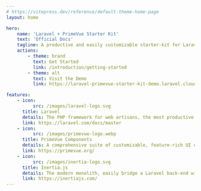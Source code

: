 ```yaml
---
# https://vitepress.dev/reference/default-theme-home-page
layout: home

hero:
    name: 'Laravel + PrimeVue Starter Kit'
    text: 'Official Docs'
    tagline: A productive and easily customizable starter-kit for Laravel & Vue.js
    actions:
        - theme: brand
          text: Get Started
          link: /introduction/getting-started
        - theme: alt
          text: Visit the Demo
          link: https://laravel-primevue-starter-kit-demo.laravel.cloud/

features:
    - icon:
          src: /images/laravel-logo.svg
      title: Laravel
      details: The PHP framework for web artisans, the most productive way to ship web apps
      link: https://laravel.com/docs/master
    - icon:
          src: /images/primevue-logo.webp
      title: PrimeVue Components
      details: A comprehensive suite of customizable, feature-rich UI components for Vue.js
      link: https://primevue.org/
    - icon:
          src: /images/inertia-logo.svg
      title: Inertia.js
      details: The modern monolith, easily bridge a Laravel back-end with a Vue.js front-end
      link: https://inertiajs.com/
---
```

